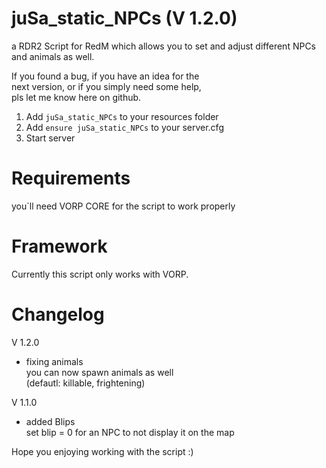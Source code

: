 # juSa_static_NPCs (V 1.2.0)
a RDR2 Script for RedM which allows you to set and adjust different NPCs and animals as well.

If you found a bug, if you have an idea for the <br>
next version, or if you simply need some help,<br>
pls let me know here on github.


1) Add ``juSa_static_NPCs`` to your resources folder
2) Add ``ensure juSa_static_NPCs`` to your server.cfg
3) Start server

# Requirements
you`ll need VORP CORE for the script to work properly


# Framework
Currently this script only works with VORP.

# Changelog
V 1.2.0  <br>
- fixing animals <br>
you can now spawn animals as well <br>
(defautl: killable, frightening) <br>

V 1.1.0 <br>
- added Blips <br>
set blip = 0 for an NPC to not display it on the map <br>


Hope you enjoying working with the script :)
